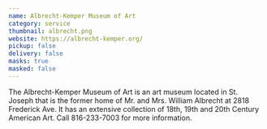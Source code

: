 ```yaml
---
name: Albrecht-Kemper Museum of Art
category: service
thumbnail: albrecht.png
website: https://albrecht-kemper.org/
pickup: false
delivery: false
masks: true
masked: false
---
```

T﻿he Albrecht-Kemper Museum of Art is an art museum located in St. Joseph that is the former home of Mr. and Mrs. William Albrecht at 2818 Frederick Ave. It has an extensive collection of 18th, 19th and 20th Century American Art. Call 816-233-7003 for more information.